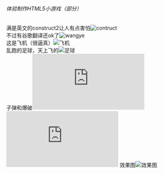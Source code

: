 ######  体验制作HTML5小游戏（部分）
满是英文的construct2让人有点害怕![contruct](http://a1.qpic.cn/psb?/V12aKRuu4cvTlT/kJYqtJYsIZrh3Hysm8eXaeUW5x94shovTJfN8QFSWtk!/m/dAgBAAAAAAAA&bo=gAcYBAAAAAADB7k!&rf=photolist)  
不过有谷歌翻译还ok了![wangye](http://a1.qpic.cn/psb?/V12aKRuu4cvTlT/1UhN6TyWv4FByJccBM5Oz2b2WtWD67QOpZfgAgXLqfw!/m/dFQBAAAAAAAA&bo=gAcYBAAAAAADB7k!&rf=photolist)   
这是飞机（很逼真）![飞机](http://a4.qpic.cn/psb?/V12aKRuu4cvTlT/1ndnYACvMCCE9GhiYQ30DbPYJGs7EkGsgg3KMK8h9CU!/m/dDcBAAAAAAAA&bo=VwPlAAAAAAARB4E!&rf=photolist)  
乱跑的足球，天上飞的![足球](http://a2.qpic.cn/psb?/V12aKRuu4cvTlT/i7j5ljyF5I1Ng1R1Hw.6D0EoNi2RV5FU6058MvN2TUI!/m/dDUBAAAAAAAA&bo=MAAwAAAAAAADByI!&rf=photolist)  
子弹和爆破![子弹](https://qzs.qzone.qq.com/qzone/photo/v7/page/upload.html#env=inside&popup=1&outside=1&a_id=V12aKRuu0QxBuc&from=photolist&type=H5)  
![爆破](https://qzs.qq.com/qzone/photo/v7/page/photo.html?init=photo.v7/module/photoList2/index&navBar=1#aid=V12aKRuu0QxBuc&batchid=1539436445545000)
效果图![效果图](http://a4.qpic.cn/psb?/V12aKRuu4cvTlT/XWAUmLBCofCiQMs5bq4A.M.zUWdJARY33utX5Rwerjg!/m/dDMBAAAAAAAA&bo=bANIAgAAAAACBwY!&rf=photolist)
